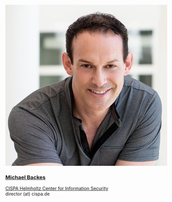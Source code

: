 <div class="authorcollab">
<a href="https://michaelbackes.eu/" class="collab"><img src="/assets/img/backes.jpg" alt="avatar" /></a>
<a href="https://michaelbackes.eu/"><h3>Michael Backes</h3></a>
<a href="https://michaelbackes.eu/" rel="noopener"><autocolor>CISPA Helmholtz Center for Information Security</autocolor></a>
<br>
<email>director (at) cispa.de</email>
</div>
